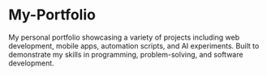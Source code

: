 # My-Portfolio
My personal portfolio showcasing a variety of projects including web development, mobile apps, automation scripts, and AI experiments. Built to demonstrate my skills in programming, problem-solving, and software development.
